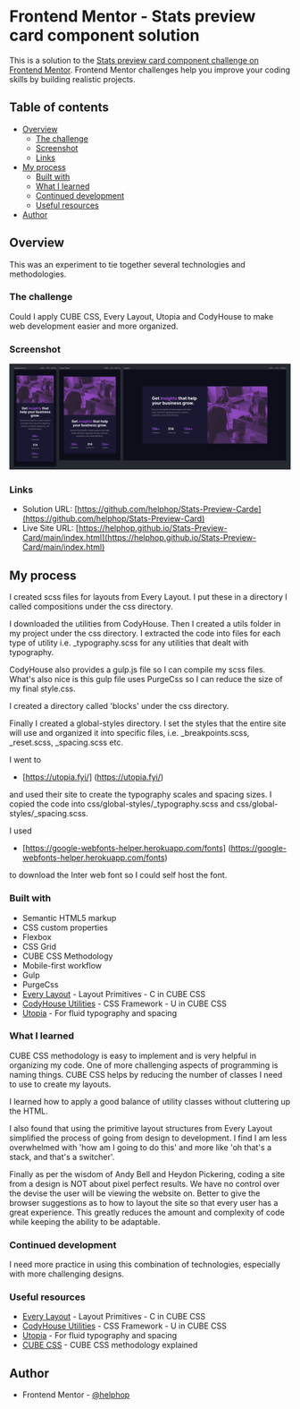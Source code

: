 # Frontend Mentor - Stats preview card component solution

This is a solution to the [Stats preview card component challenge on Frontend Mentor](https://www.frontendmentor.io/challenges/stats-preview-card-component-8JqbgoU62). Frontend Mentor challenges help you improve your coding skills by building realistic projects.

## Table of contents

- [Overview](#overview)
  - [The challenge](#the-challenge)
  - [Screenshot](#screenshot)
  - [Links](#links)
- [My process](#my-process)
  - [Built with](#built-with)
  - [What I learned](#what-i-learned)
  - [Continued development](#continued-development)
  - [Useful resources](#useful-resources)
- [Author](#author)


## Overview
This was an experiment to tie together several technologies and methodologies.
### The challenge
Could I apply CUBE CSS, Every Layout, Utopia and CodyHouse to make web development easier and more organized.

### Screenshot

![](./screenshot.png)

### Links

- Solution URL: [https://github.com/helphop/Stats-Preview-Carde](https://github.com/helphop/Stats-Preview-Card)
- Live Site URL: [https://helphop.github.io/Stats-Preview-Card/main/index.html](https://helphop.github.io/Stats-Preview-Card/main/index.html)

## My process
I created scss files for layouts from Every Layout. I put these in a directory I called compositions under the css directory.

I downloaded the utilities from CodyHouse. Then I created a utils folder in my project  under the css directory. I extracted the code into files for each type of utility i.e. _typography.scss for any utilities that dealt with typography.

CodyHouse also provides a gulp.js file so I can compile my scss files. What's also nice is this gulp file uses PurgeCss so I can reduce the size of my final style.css.

I created a directory called 'blocks' under the css directory.

Finally I created a global-styles directory. I set the styles that the entire site will use and organized it into specific files, i.e. _breakpoints.scss, _reset.scss, _spacing.scss etc.

I went to

- [https://utopia.fyi/] (https://utopia.fyi/)

and used their site to create the typography scales and spacing sizes. I copied the code into css/global-styles/_typography.scss and css/global-styles/_spacing.scss.

I used

- [https://google-webfonts-helper.herokuapp.com/fonts] (https://google-webfonts-helper.herokuapp.com/fonts)

to download the Inter web font so I could self host the font.


### Built with

- Semantic HTML5 markup
- CSS custom properties
- Flexbox
- CSS Grid
- CUBE CSS Methodology
- Mobile-first workflow
- Gulp
- PurgeCss
- [Every Layout](https://every-layout.dev/layouts/) - Layout Primitives - C in CUBE CSS
- [CodyHouse Utilities](https://codyhouse.co/ds/docs/framework/utilities) - CSS Framework - U in CUBE CSS
- [Utopia](https://utopia.fyi/) - For fluid typography and spacing

### What I learned
CUBE CSS methodology is easy to implement and is very helpful in organizing my code.
One of more challenging aspects of programming is naming things. CUBE CSS helps by reducing
the number of classes I need to use to create my layouts.

I learned how to apply a good balance of utility classes without cluttering up the HTML.

I also found that using the primitive layout structures from Every Layout simplified the process of going from design to development. I find I am less overwhelmed with 'how am I going to do this' and more like 'oh that's a stack, and that's a switcher'.

Finally as per the wisdom of Andy Bell and Heydon Pickering, coding a site from a design is NOT about pixel perfect results. We have no control over the devise the user will be viewing the website on.  Better to give the browser suggestions as to how to layout the site so that every user has a great experience.  This greatly reduces the amount and complexity of code while keeping the ability to be adaptable.
### Continued development

I need more practice in using this combination of technologies, especially with more challenging designs.
### Useful resources
- [Every Layout](https://every-layout.dev/layouts/) - Layout Primitives - C in CUBE CSS
- [CodyHouse Utilities](https://codyhouse.co/ds/docs/framework/utilities) - CSS Framework - U in CUBE CSS
- [Utopia](https://utopia.fyi/) - For fluid typography and spacing
- [CUBE CSS](https://cube.fyi/) - CUBE CSS methodology explained
## Author
- Frontend Mentor - [@helphop](https://www.frontendmentor.io/profile/helphop)